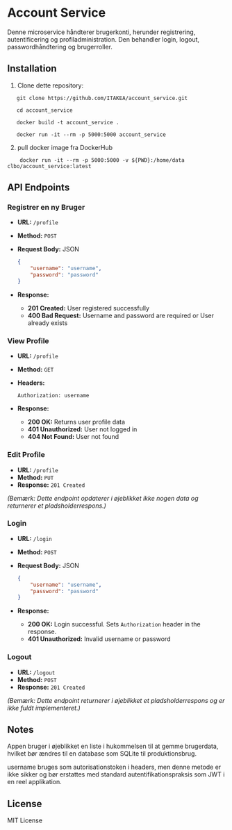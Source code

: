 # Account Service
Denne microservice håndterer brugerkonti, herunder registrering, autentificering og profiladministration.
Den behandler login, logout, passwordhåndtering og brugerroller.


## Installation

1. Clone dette repository:

```
   git clone https://github.com/ITAKEA/account_service.git

   cd account_service

   docker build -t account_service .

   docker run -it --rm -p 5000:5000 account_service
```
2. pull docker image fra DockerHub

```
    docker run -it --rm -p 5000:5000 -v ${PWD}:/home/data clbo/account_service:latest

```

## API Endpoints

### Registrer en ny Bruger

- **URL:** `/profile`
- **Method:** `POST`
- **Request Body:** JSON

  ```json
  {
      "username": "username",
      "password": "password"
  }
  ```

- **Response:**

  - **201 Created:** User registered successfully
  - **400 Bad Request:** Username and password are required or User already exists

### View Profile

- **URL:** `/profile`
- **Method:** `GET`
- **Headers:** 

  `Authorization: username`

- **Response:**

  - **200 OK:** Returns user profile data
  - **401 Unauthorized:** User not logged in
  - **404 Not Found:** User not found

### Edit Profile

- **URL:** `/profile`
- **Method:** `PUT`
- **Response:** `201 Created`

*(Bemærk: Dette endpoint opdaterer i øjeblikket ikke nogen data og returnerer et pladsholderrespons.)*

### Login

- **URL:** `/login`
- **Method:** `POST`
- **Request Body:** JSON

  ```json
  {
      "username": "username",
      "password": "password"
  }
  ```

- **Response:**

  - **200 OK:** Login successful. Sets `Authorization` header in the response.
  - **401 Unauthorized:** Invalid username or password

### Logout

- **URL:** `/logout`
- **Method:** `POST`
- **Response:** `201 Created`

*(Bemærk: Dette endpoint returnerer i øjeblikket et pladsholderrespons og er ikke fuldt implementeret.)*

## Notes

Appen bruger i øjeblikket en liste i hukommelsen til at gemme brugerdata, hvilket bør ændres til en database som SQLite til produktionsbrug.

username bruges som autorisationstoken i headers, men denne metode er ikke sikker og bør erstattes med standard autentifikationspraksis som JWT i en reel applikation.

## License

MIT License
   